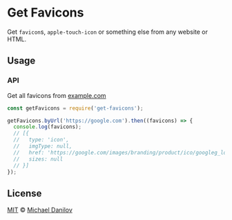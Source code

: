 # Get Favicons

Get `favicon`s, `apple-touch-icon` or something else from any website or HTML.

## Usage

### API

Get all favicons from [example.com](https://example.com)
```js
const getFavicons = require('get-favicons');

getFavicons.byUrl('https://google.com').then((favicons) => {
  console.log(favicons);
  // [{
  //   type: 'icon',
  //   imgType: null,
  //   href: 'https://google.com/images/branding/product/ico/googleg_lodp.ico',
  //   sizes: null
  // }]
});
```

## License

[MIT](https://github.com/MichaelDanilov/node-get-favicons/blob/master/license) © [Michael Danilov](https://danilov.me)
